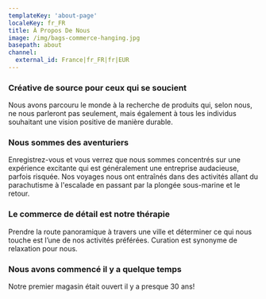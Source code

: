 ```yaml
---
templateKey: 'about-page'
localeKey: fr_FR
title: À Propos De Nous
image: /img/bags-commerce-hanging.jpg
basepath: about
channel: 
  external_id: France|fr_FR|fr|EUR
---
```

### Créative de source pour ceux qui se soucient
Nous avons parcouru le monde à la recherche de produits qui, selon nous, ne nous parleront pas seulement, mais également à tous les individus souhaitant une vision positive de manière durable.

### Nous sommes des aventuriers
Enregistrez-vous et vous verrez que nous sommes concentrés sur une expérience excitante qui est généralement une entreprise audacieuse, parfois risquée. Nos voyages nous ont entraînés dans des activités allant du parachutisme à l'escalade en passant par la plongée sous-marine et le retour.

### Le commerce de détail est notre thérapie
Prendre la route panoramique à travers une ville et déterminer ce qui nous touche est l’une de nos activités préférées. Curation est synonyme de relaxation pour nous.

### Nous avons commencé il y a quelque temps
Notre premier magasin était ouvert il y a presque 30 ans!
